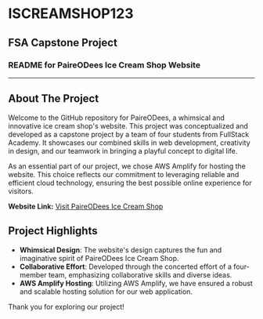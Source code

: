 # ISCREAMSHOP123
## FSA Capstone Project
### README for PaireODees Ice Cream Shop Website

---

## About The Project
Welcome to the GitHub repository for PaireODees, a whimsical and innovative ice cream shop's website. This project was conceptualized and developed as a capstone project by a team of four students from FullStack Academy. It showcases our combined skills in web development, creativity in design, and our teamwork in bringing a playful concept to digital life.

As an essential part of our project, we chose AWS Amplify for hosting the website. This choice reflects our commitment to leveraging reliable and efficient cloud technology, ensuring the best possible online experience for visitors.

**Website Link:** [Visit PaireODees Ice Cream Shop](https://main.daou2vh0mfwr.amplifyapp.com/)

## Project Highlights
- **Whimsical Design**: The website's design captures the fun and imaginative spirit of PaireODees Ice Cream Shop.
- **Collaborative Effort**: Developed through the concerted effort of a four-member team, emphasizing collaborative skills and diverse ideas.
- **AWS Amplify Hosting**: Utilizing AWS Amplify, we have ensured a robust and scalable hosting solution for our web application.

Thank you for exploring our project!
